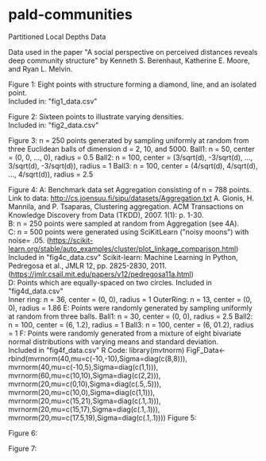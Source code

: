 # pald-communities
Partitioned Local Depths Data


Data used in the paper "A social perspective on perceived distances reveals deep community structure" by Kenneth S. Berenhaut, Katherine E. Moore, and Ryan L. Melvin.



Figure 1: Eight points with structure forming a diamond, line, and an isolated point.   
    Included in: "fig1_data.csv"

Figure 2: Sixteen points to illustrate varying densities.  
     Included in: "fig2_data.csv"

Figure 3: 
     n = 250 points generated by sampling uniformly at random from three Euclidean balls of dimension d = 2, 10, and 5000. 
     Ball1: n = 50, center = (0, 0, ..., 0), radius = 0.5
     Ball2: n = 100, center = (3/sqrt(d), -3/sqrt(d), ..., 3/sqrt(d), -3/sqrt(d)), radius = 1
     Ball3: n = 100, center = (4/sqrt(d), 4/sqrt(d), ..., 4/sqrt(d)), radius = 2.5  

Figure 4: 
A: Benchmark data set Aggregation consisting of n = 788 points.  
    Link to data: http://cs.joensuu.fi/sipu/datasets/Aggregation.txt
    A. Gionis, H. Mannila, and P. Tsaparas, Clustering aggregation. ACM Transactions on Knowledge Discovery from Data (TKDD),         2007. 1(1): p. 1-30.    
B: n = 250 points were sampled at random from Aggregation (see 4A).  
C: n = 500 points were generated using SciKitLearn ("noisy moons") with noise= .05. 
                          (https://scikit-learn.org/stable/auto_examples/cluster/plot_linkage_comparison.html)
    Included in "fig4c_data.csv"
    Scikit-learn: Machine Learning in Python, Pedregosa et al., JMLR 12, pp. 2825-2830, 2011.
          (https://jmlr.csail.mit.edu/papers/v12/pedregosa11a.html)    
D: Points which are equally-spaced on two circles. 
  Included in "fig4d_data.csv"    
  Inner ring: n = 36, center = (0, 0), radius = 1
  OuterRing: n = 13, center = (0, 0), radius = 1.86
E: Points were randomly generated by sampling uniformly at random from three balls. 
    Ball1: n = 30, center = (0, 0), radius = 2.5
    Ball2: n = 100, center = (6, 1.2), radius = 1
    Ball3: n = 100, center = (6, 01.2), radius = 1
F: Points were randomly generated from a mixture of eight bivariate normal distributions with varying means and standard deviation.  
  Included in "fig4f_data.csv"
  R Code: 
  library(mvtnorm)
  FigF_Data<-rbind(mvrnorm(40,mu=c(-10,-10),Sigma=diag(c(8,8))),
          mvrnorm(40,mu=c(-10,5),Sigma=diag(c(1,1))),
          mvrnorm(60,mu=c(10,10),Sigma=diag(c(2,2))),
          mvrnorm(20,mu=c(0,10),Sigma=diag(c(.5,.5))),
          mvrnorm(20,mu=c(10,0),Sigma=diag(c(1,1))),
          mvrnorm(20,mu=c(15,21),Sigma=diag(c(.1,.1))),
          mvrnorm(20,mu=c(15,17),Sigma=diag(c(.1,.1))),
          mvrnorm(20,mu=c(17.5,19),Sigma=diag(c(.1,.1))))
Figure 5: 


Figure 6: 


Figure 7: 

